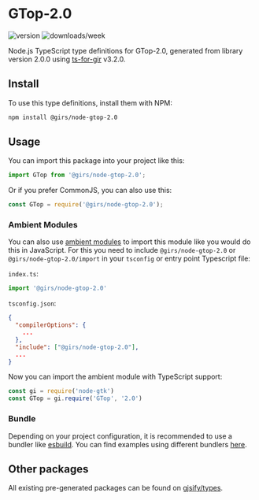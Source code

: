 
# GTop-2.0

![version](https://img.shields.io/npm/v/@girs/node-gtop-2.0)
![downloads/week](https://img.shields.io/npm/dw/@girs/node-gtop-2.0)


Node.js TypeScript type definitions for GTop-2.0, generated from library version 2.0.0 using [ts-for-gir](https://github.com/gjsify/ts-for-gir) v3.2.0.


## Install

To use this type definitions, install them with NPM:
```bash
npm install @girs/node-gtop-2.0
```

## Usage

You can import this package into your project like this:
```ts
import GTop from '@girs/node-gtop-2.0';
```

Or if you prefer CommonJS, you can also use this:
```ts
const GTop = require('@girs/node-gtop-2.0');
```

### Ambient Modules

You can also use [ambient modules](https://github.com/gjsify/ts-for-gir/tree/main/packages/cli#ambient-modules) to import this module like you would do this in JavaScript.
For this you need to include `@girs/node-gtop-2.0` or `@girs/node-gtop-2.0/import` in your `tsconfig` or entry point Typescript file:

`index.ts`:
```ts
import '@girs/node-gtop-2.0'
```

`tsconfig.json`:
```json
{
  "compilerOptions": {
    ...
  },
  "include": ["@girs/node-gtop-2.0"],
  ...
}
```

Now you can import the ambient module with TypeScript support: 

```ts
const gi = require('node-gtk')
const GTop = gi.require('GTop', '2.0')
```


### Bundle

Depending on your project configuration, it is recommended to use a bundler like [esbuild](https://esbuild.github.io/). You can find examples using different bundlers [here](https://github.com/gjsify/ts-for-gir/tree/main/examples).

## Other packages

All existing pre-generated packages can be found on [gjsify/types](https://github.com/gjsify/types).

